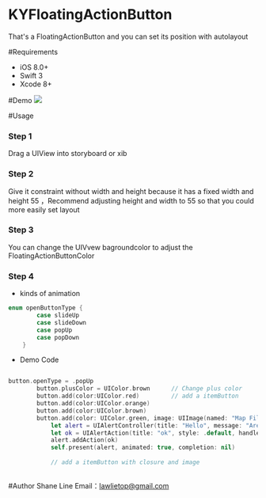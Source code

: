 # KYFloatingActionButton
 That's a FloatingActionButton and you can set its position with autolayout

#Requirements

 - iOS 8.0+
 - Swift 3
 - Xcode 8+

#Demo
 ![](https://github.com/Lawlietop/KYFloatingActionButton/blob/master/Demo/9vfBOFE8QB.gif)
 
#Usage 

### Step 1
 Drag a UIView into storyboard or xib 
 
 
### Step 2 
  Give it constraint without width and height because it has a fixed width and height 55 ，Recommend adjusting height and width to 55 so that you could more easily set layout
 
 
### Step 3 
  You can change the UIVvew bagroundcolor to adjust the FloatingActionButtonColor
 
 
### Step 4 
 
* kinds of animation 
```swift
enum openButtonType {
        case slideUp
        case slideDown
        case popUp
        case popDown
    }
```
* Demo Code

```swift

button.openType = .popUp
        button.plusColor = UIColor.brown      // Change plus color
        button.add(color:UIColor.red)         // add a itemButton
        button.add(color:UIColor.orange)
        button.add(color:UIColor.brown)
        button.add(color: UIColor.green, image: UIImage(named: "Map Filled-50.png")!) { (item) in
            let alert = UIAlertController(title: "Hello", message: "Are you ok?", preferredStyle: .alert)
            let ok = UIAlertAction(title: "ok", style: .default, handler: nil)
            alert.addAction(ok)
            self.present(alert, animated: true, completion: nil) 
            
            // add a itemButton with closure and image
            
```
#Author
 Shane Line 
 Email：lawlietop@gmail.com

